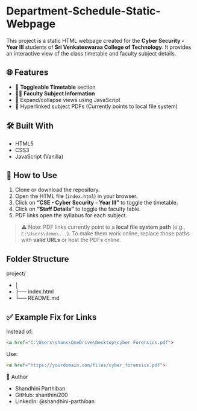 # Department-Schedule-Static-Webpage

This project is a static HTML webpage created for the **Cyber Security - Year III** students of **Sri Venkateswaraa College of Technology**. It provides an interactive view of the class timetable and faculty subject details.

## 🌐 Features

- 📅 **Toggleable Timetable** section
- 👨‍🏫 **Faculty Subject Information**
- 📂 Expand/collapse views using JavaScript
- 📎 Hyperlinked subject PDFs (Currently points to local file system)

## 🛠️ Built With

- HTML5
- CSS3
- JavaScript (Vanilla)

## 🚀 How to Use

1. Clone or download the repository.
2. Open the HTML file (`index.html`) in your browser.
3. Click on **“CSE - Cyber Security - Year III”** to toggle the timetable.
4. Click on **“Staff Details”** to toggle the faculty table.
5. PDF links open the syllabus for each subject.

> ⚠️ Note: PDF links currently point to a **local file system path** (e.g., `C:\Users\demo\...`). To make them work online, replace those paths with **valid URLs** or host the PDFs online.

##  Folder Structure

project/
- │
- ├── index.html
- └── README.md

## ✅ Example Fix for Links

Instead of:

```html
<a href="C:\Users\shans\OneDrive\Desktop\cyber Forensics.pdf">
```
Use:
```html
<a href="https://yourdomain.com/files/cyber_forensics.pdf">
```

👤 Author

- Shandhini Parthiban
- GitHub: shanthini200
- LinkedIn: @shandhini-parthiban

